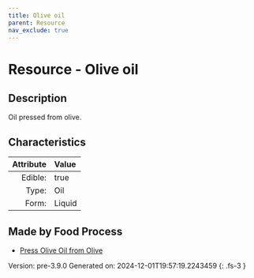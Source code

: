 ```yaml
---
title: Olive oil
parent: Resource
nav_exclude: true
---
```

# Resource - Olive oil

## Description
&#10;&#9;&#9;Oil pressed from olive.

## Characteristics

| Attribute      | Value |
|--------:|:------|
|Edible:|true|
|Type:|Oil|
|Form:|Liquid|
 



## Made by Food Process

- [Press Olive Oil from Olive](../food/press-olive-oil-from-olive.html)

    

Version: pre-3.9.0 Generated on: 2024-12-01T19:57:19.2243459
{: .fs-3 }

